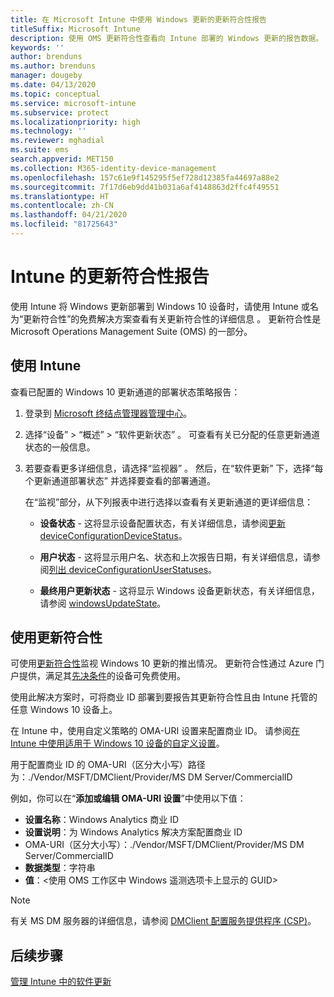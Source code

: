 ```yaml
---
title: 在 Microsoft Intune 中使用 Windows 更新的更新符合性报告
titleSuffix: Microsoft Intune
description: 使用 OMS 更新符合性查看向 Intune 部署的 Windows 更新的报告数据。
keywords: ''
author: brenduns
ms.author: brenduns
manager: dougeby
ms.date: 04/13/2020
ms.topic: conceptual
ms.service: microsoft-intune
ms.subservice: protect
ms.localizationpriority: high
ms.technology: ''
ms.reviewer: mghadial
ms.suite: ems
search.appverid: MET150
ms.collection: M365-identity-device-management
ms.openlocfilehash: 157c61e9f145295f5ef728d12385fa44697a88e2
ms.sourcegitcommit: 7f17d6eb9dd41b031a6af4148863d2ffc4f49551
ms.translationtype: HT
ms.contentlocale: zh-CN
ms.lasthandoff: 04/21/2020
ms.locfileid: "81725643"
---
```

# <a name="intune-compliance-reports-for-updates"></a>Intune 的更新符合性报告

使用 Intune 将 Windows 更新部署到 Windows 10 设备时，请使用 Intune 或名为“更新符合性”的免费解决方案查看有关更新符合性的详细信息  。 更新符合性是 Microsoft Operations Management Suite (OMS) 的一部分。

## <a name="use-intune"></a>使用 Intune

查看已配置的 Windows 10 更新通道的部署状态策略报告：

1. 登录到 [Microsoft 终结点管理器管理中心](https://go.microsoft.com/fwlink/?linkid=2109431)。

2. 选择“设备”   > “概述”   > “软件更新状态”  。 可查看有关已分配的任意更新通道状态的一般信息。

3. 若要查看更多详细信息，请选择“监视器”  。 然后，在“软件更新”  下，选择“每个更新通道部署状态”  并选择要查看的部署通道。

   在“监视”部分，从下列报表中进行选择以查看有关更新通道的更详细信息： 

   - **设备状态** - 这将显示设备配置状态，有关详细信息，请参阅[更新 deviceConfigurationDeviceStatus]( https://docs.microsoft.com/graph/api/intune-deviceconfig-deviceconfigurationdevicestatus-update?view=graph-rest-1.0)。

   - **用户状态** - 这将显示用户名、状态和上次报告日期，有关详细信息，请参阅[列出 deviceConfigurationUserStatuses](https://docs.microsoft.com/graph/api/intune-deviceconfig-deviceconfigurationuserstatus-list?view=graph-rest-1.0)。

   - **最终用户更新状态** - 这将显示 Windows 设备更新状态，有关详细信息，请参阅 [windowsUpdateState](https://docs.microsoft.com/graph/api/resources/intune-shared-windowsupdatestate?view=graph-rest-beta)。

## <a name="use-update-compliance"></a>使用更新符合性

可使用[更新符合性](https://technet.microsoft.com/itpro/windows/manage/update-compliance-monitor)监视 Windows 10 更新的推出情况。 更新符合性通过 Azure 门户提供，满足其[先决条件](https://docs.microsoft.com/windows/deployment/update/update-compliance-get-started#update-compliance-prerequisites)的设备可免费使用。  

使用此解决方案时，可将商业 ID 部署到要报告其更新符合性且由 Intune 托管的任意 Windows 10 设备上。  

在 Intune 中，使用自定义策略的 OMA-URI 设置来配置商业 ID。 请参阅[在 Intune 中使用适用于 Windows 10 设备的自定义设置](../configuration/custom-settings-windows-10.md)。

用于配置商业 ID 的 OMA-URI（区分大小写）路径为：./Vendor/MSFT/DMClient/Provider/MS DM Server/CommercialID 

例如，你可以在“**添加或编辑 OMA-URI 设置**”中使用以下值：

- **设置名称**：Windows Analytics 商业 ID
- **设置说明**：为 Windows Analytics 解决方案配置商业 ID
- OMA-URI（区分大小写）：./Vendor/MSFT/DMClient/Provider/MS DM Server/CommercialID  
- **数据类型**：字符串
- **值**：\<使用 OMS 工作区中 Windows 遥测选项卡上显示的 GUID>

> [!NOTE]
> 有关 MS DM 服务器的详细信息，请参阅 [DMClient 配置服务提供程序 (CSP)]( https://docs.microsoft.com/windows/client-management/mdm/dmclient-csp)。

## <a name="next-steps"></a>后续步骤

[管理 Intune 中的软件更新](windows-update-for-business-configure.md)
